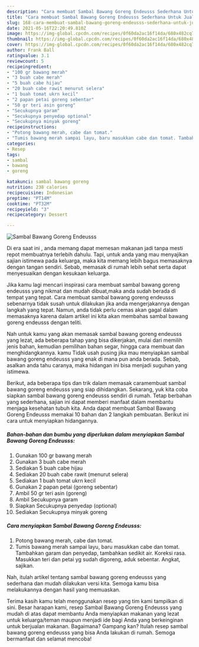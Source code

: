 ```yaml
---
description: "Cara membuat Sambal Bawang Goreng Endeusss Sederhana Untuk Jualan"
title: "Cara membuat Sambal Bawang Goreng Endeusss Sederhana Untuk Jualan"
slug: 168-cara-membuat-sambal-bawang-goreng-endeusss-sederhana-untuk-jualan
date: 2021-05-16T22:20:49.810Z
image: https://img-global.cpcdn.com/recipes/0f60da2ac16f14da/680x482cq70/sambal-bawang-goreng-endeusss-foto-resep-utama.jpg
thumbnail: https://img-global.cpcdn.com/recipes/0f60da2ac16f14da/680x482cq70/sambal-bawang-goreng-endeusss-foto-resep-utama.jpg
cover: https://img-global.cpcdn.com/recipes/0f60da2ac16f14da/680x482cq70/sambal-bawang-goreng-endeusss-foto-resep-utama.jpg
author: Frank Ball
ratingvalue: 3.1
reviewcount: 5
recipeingredient:
- "100 gr bawang merah"
- "3 buah cabe merah"
- "5 buah cabe hijau"
- "20 buah cabe rawit menurut selera"
- "1 buah tomat ukrn kecil"
- "2 papan petai goreng sebentar"
- "50 gr teri asin goreng"
- "Secukupnya garam"
- "Secukupnya penyedap optional"
- "Secukupnya minyak goreng"
recipeinstructions:
- "Potong bawang merah, cabe dan tomat."
- "Tumis bawang merah sampai layu, baru masukkan cabe dan tomat. Tambahkan garam dan penyedap, tambahkan sedikit air. Koreksi rasa. Masukkan teri dan petai yg sudah digoreng, aduk sebentar. Angkat, sajikan."
categories:
- Resep
tags:
- sambal
- bawang
- goreng

katakunci: sambal bawang goreng 
nutrition: 238 calories
recipecuisine: Indonesian
preptime: "PT14M"
cooktime: "PT32M"
recipeyield: "3"
recipecategory: Dessert

---
```



![Sambal Bawang Goreng Endeusss](https://img-global.cpcdn.com/recipes/0f60da2ac16f14da/680x482cq70/sambal-bawang-goreng-endeusss-foto-resep-utama.jpg)

Di era  saat ini , anda memang dapat memesan makanan jadi tanpa mesti repot membuatnya terlebih dahulu. Tapi, untuk anda yang mau menyajikan sajian istimewa pada keluarga, maka kita memang lebih bagus memasaknya dengan tangan sendiri. Sebab, memasak di rumah lebih sehat serta dapat menyesuaikan dengan kesukaan keluarga.

Jika kamu lagi mencari inspirasi cara membuat sambal bawang goreng endeusss yang nikmat dan mudah dibuat,maka anda sudah berada di tempat yang tepat. Cara membuat sambal bawang goreng endeusss  sebenarnya tidak susah untuk dilakukan jika anda mengerjakannya dengan langkah yang tepat. Namun, anda tidak perlu cemas akan gagal dalam memasaknya 
karena dalam artikel ini kita akan membahas sambal bawang goreng endeusss dengan teliti.  



Nah untuk kamu yang akan memasak sambal bawang goreng endeusss yang lezat, ada beberapa tahap yang bisa dikerjakan, mulai dari memilih jenis bahan, kemudian pemilihan bahan segar, hingga cara membuat dan menghidangkannya. kamu Tidak usah pusing jika mau menyiapkan sambal bawang goreng endeusss yang enak di mana pun anda berada. Sebab, asalkan anda  tahu caranya, maka hidangan ini bisa menjadi suguhan yang istimewa.

Berikut, ada beberapa tips dan trik dalam memasak caramembuat sambal bawang goreng endeusss yang siap dihidangkan. Sekarang, yuk kita coba siapkan sambal bawang goreng endeusss sendiri di rumah. Tetap berbahan yang sederhana, sajian ini dapat memberi manfaat dalam membantu menjaga kesehatan tubuh kita. Anda dapat membuat Sambal Bawang Goreng Endeusss memakai 10 bahan dan 2 langkah pembuatan. Berikut ini cara untuk menyiapkan hidangannya.

<!--inarticleads1-->

##### Bahan-bahan dan bumbu yang diperlukan dalam menyiapkan Sambal Bawang Goreng Endeusss:

1. Gunakan 100 gr bawang merah
1. Gunakan 3 buah cabe merah
1. Sediakan 5 buah cabe hijau
1. Sediakan 20 buah cabe rawit (menurut selera)
1. Sediakan 1 buah tomat ukrn kecil
1. Gunakan 2 papan petai (goreng sebentar)
1. Ambil 50 gr teri asin (goreng)
1. Ambil Secukupnya garam
1. Siapkan Secukupnya penyedap (optional)
1. Sediakan Secukupnya minyak goreng




<!--inarticleads2-->

##### Cara menyiapkan Sambal Bawang Goreng Endeusss:

1. Potong bawang merah, cabe dan tomat.
1. Tumis bawang merah sampai layu, baru masukkan cabe dan tomat. Tambahkan garam dan penyedap, tambahkan sedikit air. Koreksi rasa. Masukkan teri dan petai yg sudah digoreng, aduk sebentar. Angkat, sajikan.




Nah, itulah artikel tentang  sambal bawang goreng endeusss  yang sederhana dan mudah dilakukan versi kita. Semoga kamu bisa melakukannya dengan hasil yang memuaskan. 

Terima kasih kamu telah menggunakan resep yang tim kami tampilkan di sini. Besar harapan kami, resep  Sambal Bawang Goreng Endeusss yang mudah di atas dapat membantu Anda menyiapkan makanan yang lezat untuk keluarga/teman maupun menjadi ide bagi Anda yang berkeinginan untuk berjualan makanan. Bagaimana? Gampang kan? Itulah resep sambal bawang goreng endeusss yang bisa Anda lakukan di rumah. Semoga bermanfaat dan selamat mencoba!

